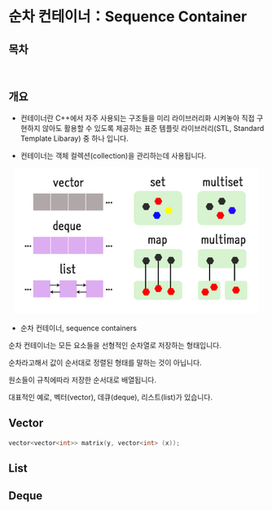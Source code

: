 # 순차 컨테이너：Sequence Container

## 목차

<br />

## 개요

- 컨테이너란 C++에서 자주 사용되는 구조들을 미리 라이브러리화 시켜놓아 직접 구현하지 않아도 활용할 수 있도록 제공하는 표준 템플릿 라이브러리(STL, Standard Template Libaray) 중 하나 입니다.

- 컨테이너는 객체 컬렉션(collection)을 관리하는데 사용됩니다.

<center>
<img src=".\asset\연관 컨테이너\0.png" alt="0" style="width:50vw; aspect-ratio: 5 / 3"/>
</center>

- 순차 컨테이너, sequence containers

순차 컨테이너는 모든 요소들을 선형적인 순차열로 저장하는 형태입니다.

순차라고해서 값이 순서대로 정렬된 형태를 말하는 것이 아닙니다.

원소들이 규칙에따라 저장한 순서대로 배열됩니다.

대표적인 예로, 벡터(vector), 데큐(deque), 리스트(list)가 있습니다.

## Vector

```cpp
vector<vector<int>> matrix(y, vector<int> (x));
```

## List

## Deque
